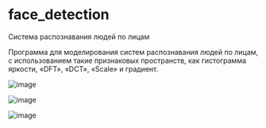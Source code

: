 # face_detection
Cистема распознавания людей по лицам

Программа для моделирования систем распознавания людей по лицам, с использованием такие признаковых пространств, как гистограмма яркости, «DFT», «DCT», «Scale» и градиент.

![image](https://github.com/donikorch/face_detection/assets/126454671/6a428cb3-c29b-4fdb-9a91-bf55404409e5)

![image](https://github.com/donikorch/face_detection/assets/126454671/c5240275-2f2d-4654-ae7c-f946b42abde2)

![image](https://github.com/donikorch/face_detection/assets/126454671/3ff1cc84-2bac-40c7-8814-f4e24bc8d769)
